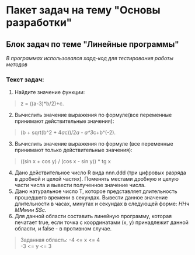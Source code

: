 # Пакет задач на тему "Основы разработки"
## Блок задач по теме "Линейные программы"

_В программах использовался хард-код для тестирования работы методов_

### Текст задач:
1. Найдите значение функции:
>z = ((a-3)*b/2)+c.
2. Вычислить значение выражения по формуле(все переменные принимают действительные значения):
>(b + sqrt(b^2 + 4*a*c))/2*a - a^3*c+b^(-2).
3. Вычислить значение выражения по формуле (все переменные принимают только действительные значения):
>((sin x + cos y) / (cos x - sin y)) * tg x
4. Дано действительное число R вида nnn.ddd (три цифровых разряда в дробной и целой частях). Поменять местами дробную и целую части числа и вывести полученное значение числа.
5. Дано натуральное число Т, которое представляет длительность прошедшего времени в секундах. Вывести данное значение длительности в часах, минутах и секундах в следующей форме: _ННч ММмин SSс_.
6. Для данной области составить линейную программу, которая печатает true, если точка с координатами (x, y) принадлежит данной области, и false - в противном случае.
>Заданная область:   -4 <= x <= 4 <br/>
>                    -3 <= y <= 3

